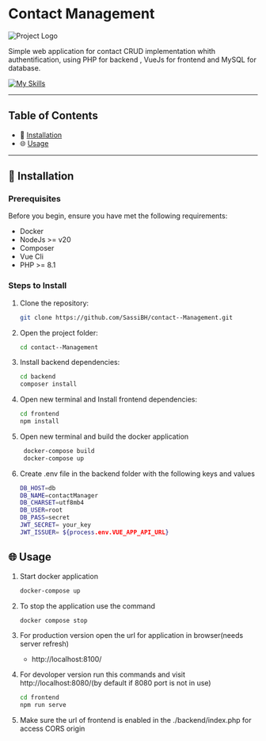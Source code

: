 # Contact Management


![Project Logo](https://industryx0.pro/wp-content/uploads/2021/01/cropped-Logo-AI-V1.png)

Simple web application for contact CRUD implementation whith authentification, using PHP for backend , VueJs for frontend and MySQL for database.


[![My Skills](https://skillicons.dev/icons?i=php,vue,mysql,docker,tailwind,nodejs,postman)](https://skillicons.dev)

---

## Table of Contents

- 🔨 [Installation](#installation)
- 🌐 [Usage](#usage)




---



## 🔨 Installation

### Prerequisites

Before you begin, ensure you have met the following requirements:

- Docker
- NodeJs >= v20
- Composer
- Vue Cli 
- PHP >= 8.1

### Steps to Install

1. Clone the repository:
   ```bash
   git clone https://github.com/SassiBH/contact--Management.git

2. Open the project folder:
    ```bash
    cd contact--Management
3. Install backend dependencies:
    ```bash
    cd backend
    composer install
4. Open new terminal and Install frontend dependencies:
    ```bash
    cd frontend
    npm install
5. Open new terminal and build the  docker application
      ```bash
       docker-compose build
       docker-compose up
6. Create .env file in the backend folder with the following keys and values 
    ```bash
    DB_HOST=db
    DB_NAME=contactManager
    DB_CHARSET=utf8mb4
    DB_USER=root
    DB_PASS=secret
    JWT_SECRET= your_key
    JWT_ISSUER= ${process.env.VUE_APP_API_URL}
## 🌐 Usage

1. Start docker application
    ```bash
    docker-compose up
2. To stop the application use the command
    ```bash
    docker compose stop
3. For production version open the url for application in browser(needs server refresh)
    - http://localhost:8100/

4. For devoloper version run this commands  and visit http://localhost:8080/(by default if 8080 port is not in use)
    ```bash
    cd frontend
    npm run serve
5. Make sure the url of frontend is enabled in the ./backend/index.php for access CORS origin 
